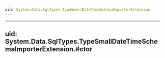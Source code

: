 ```yaml
---
uid: System.Data.SqlTypes.TypeSmallDateTimeSchemaImporterExtension
---
```


---
uid: System.Data.SqlTypes.TypeSmallDateTimeSchemaImporterExtension.#ctor
---
